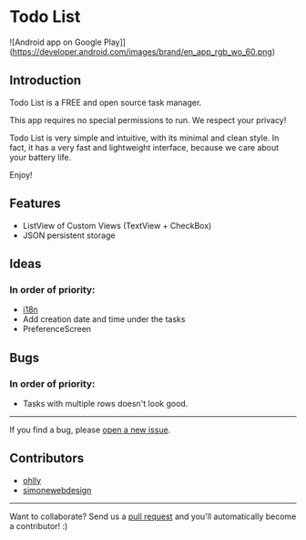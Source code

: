 Todo List
=========

![Android app on Google Play]](https://developer.android.com/images/brand/en_app_rgb_wo_60.png)

Introduction
------------

Todo List is a FREE and open source task manager.

This app requires no special permissions to run. We respect your privacy!

Todo List is very simple and intuitive, with its minimal and clean style. 
In fact, it has a very fast and lightweight interface, because we care about your battery life.

Enjoy!


Features
--------

- ListView of Custom Views (TextView + CheckBox)
- JSON persistent storage


Ideas
-----

### In order of priority:

- [i18n](https://developer.android.com/guide/topics/resources/localization.html)
- Add creation date and time under the tasks
- PreferenceScreen


Bugs
----

### In order of priority:

- Tasks with multiple rows doesn't look good. 

---

If you find a bug, please [open a new issue](https://github.com/simonewebdesign/todolist/issues).


Contributors
------------

- [ohlly](https://github.com/ohlly/)
- [simonewebdesign](https://github.com/simonewebdesign/)

---

Want to collaborate? Send us a [pull request](https://help.github.com/articles/creating-a-pull-request) and you'll automatically become a contributor! :)
